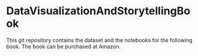 # DataVisualizationAndStorytellingBook
This git repository contains the dataset and the notebooks for the following book. The book can be purchased at Amazon. 
